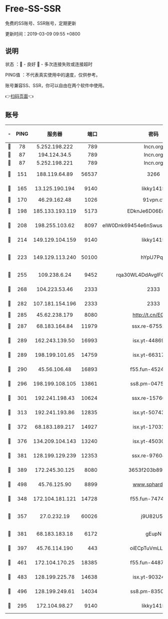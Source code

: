 # Free-SS-SSR

免费的SS账号、SSR账号，定期更新

更新时间：2019-03-09 09:55 +0800

## 说明

状态     ：🙂 - 良好 🙁 - 多次连接失败或连接超时

PING值   ：不代表真实使用中的速度，仅供参考。

账号兼容SS、SSR，你可以自由在两个软件中使用。

👉[扫码页面](https://liesauer.github.io/Free-SS-SSR/)👈

## 账号

|-|PING|服务器|端口|密码|加密方式|区域|
|:----:|:----:|:-----:|-----:|:----:|:----:|:----:|
|🙂|78|5.252.198.222|789|lncn.org|rc4|JP|
|🙂|87|194.124.34.5|789|lncn.org|rc4|JP|
|🙂|87|5.252.198.221|789|lncn.org|rc4|JP|
|🙂|151|188.119.64.89|56537|3266|aes-256-cfb|RU|
|🙂|165|13.125.190.194|9140|likky1415|aes-256-cfb|KR|
|🙂|170|46.29.162.48|1026|91vpn.cf|rc4-md5|RU|
|🙂|198|185.133.193.119|5173|EDknJe6D06EoWDaw|aes-256-cfb|US|
|🙂|208|198.255.103.62|8097|eIW0Dnk69454e6nSwuspv9DmS201tQ0D|aes-256-cfb|US|
|🙂|214|149.129.104.159|9140|likky1415|aes-256-cfb|HK|
|🙂|223|149.129.113.240|50100|hYpU7PqP|chacha20-ietf-poly1305|CN|
|🙂|255|109.238.6.24|9452|rqa30WL4DdAvgIFG6Fs3znzTa|aes-256-cfb|FR|
|🙂|268|104.223.53.46|2333|2333|aes-256-cfb|US|
|🙂|282|107.181.154.196|2333|2333|aes-256-cfb|US|
|🙂|285|45.62.238.179|8080|http://t.cn/EGJIyrl|rc4-md5|CA|
|🙂|287|68.183.164.84|11979|ssx.re-67552662|aes-256-cfb|US|
|🙂|289|162.243.139.50|16993|isx.yt-44869527|aes-256-cfb|US|
|🙂|289|198.199.101.65|14759|isx.yt-66317358|aes-256-cfb|US|
|🙂|290|45.56.106.48|16893|f55.fun-45246716|aes-256-cfb|US|
|🙂|296|198.199.108.105|13861|ss8.pm-04751164|aes-256-cfb|US|
|🙂|301|192.241.198.43|10624|ssx.re-15760725|aes-256-cfb|US|
|🙂|313|192.241.193.86|12835|isx.yt-50743276|aes-256-cfb|US|
|🙂|372|68.183.189.217|14927|isx.yt-17031922|aes-256-cfb|SG|
|🙂|376|134.209.104.143|13240|isx.yt-45030016|aes-256-cfb|SG|
|🙂|381|128.199.129.239|12353|ssx.re-97604958|aes-256-cfb|SG|
|🙂|389|172.245.30.125|8080|3653f203b896678d|chacha20-ietf|US|
|🙂|498|45.76.125.90|8899|www.sphard.com|aes-256-cfb|AU|
|🙂|348|172.104.181.121|14728|f55.fun-74741421|aes-256-cfb|SG|
|🙂|357|27.0.232.19|60026|j9U82U53|xchacha20-ietf-poly1305|HK|
|🙂|381|68.183.183.18|6172|gEupN|aes-256-cfb|SG|
|🙂|397|45.76.114.190|443|oiECpTuVmLLxk4Ts|aes-256-cfb|AU|
|🙂|461|172.104.170.25|18385|f55.fun-44871721|aes-256-cfb|SG|
|🙂|483|128.199.225.78|14638|isx.yt-90324058|aes-256-cfb|SG|
|🙂|496|128.199.249.61|14034|ss8.pm-83503872|aes-256-cfb|SG|
|🙁|295|172.104.98.27|9140|likky1415|aes-256-cfb|JP|
